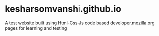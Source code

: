 # kesharsomvanshi.github.io
A test website built using Html-Css-Js code based developer.mozilla.org pages for learning and testing
